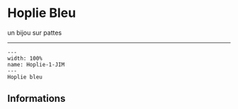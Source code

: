 # Hoplie Bleu

<p class="emphase">un bijou sur pattes </p>

***

```{figure} Docs/Hoplie-1-JIM.jpg
---
width: 100%
name: Hoplie-1-JIM
---
Hoplie bleu
```


## Informations
